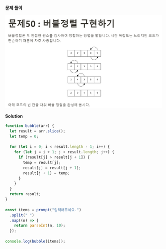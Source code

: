 **문제 풀이**

![이미지](../assets/images/result_50.PNG)

**Solution**

```javascript
function bubble(arr) {
  let result = arr.slice();
  let temp = 0;

  for (let i = 0; i < result.length - 1; i++) {
    for (let j = i + 1; j < result.length; j++) {
      if (result[j] > result[j + 1]) {
        temp = result[j];
        result[j] = result[j + 1];
        result[j + 1] = temp;
      }
    }
  }
  return result;
}

const items = prompt("입력해주세요.")
  .split(" ")
  .map((n) => {
    return parseInt(n, 10);
  });

console.log(bubble(items));
```
